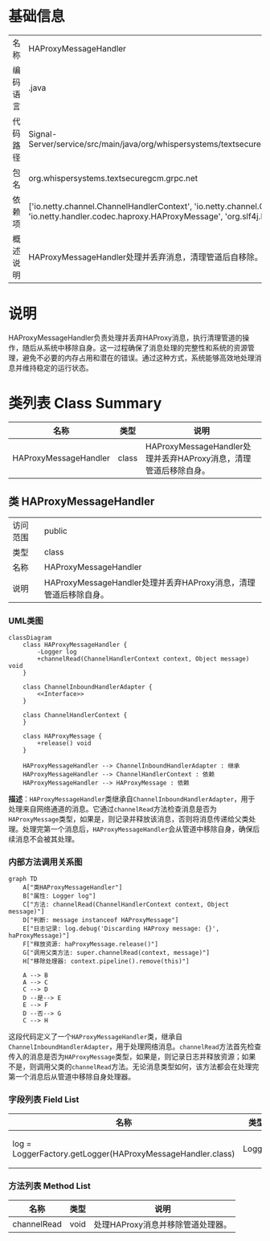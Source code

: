 # 基础信息

|      |      |
|------|------|
| 名称 | HAProxyMessageHandler |
| 编码语言 | .java |
| 代码路径 | Signal-Server/service/src/main/java/org/whispersystems/textsecuregcm/grpc/net/HAProxyMessageHandler.java |
| 包名 | org.whispersystems.textsecuregcm.grpc.net |
| 依赖项 | ['io.netty.channel.ChannelHandlerContext', 'io.netty.channel.ChannelInboundHandlerAdapter', 'io.netty.handler.codec.haproxy.HAProxyMessage', 'org.slf4j.Logger', 'org.slf4j.LoggerFactory'] |
| 概述说明 | HAProxyMessageHandler处理并丢弃消息，清理管道后自移除。 |

# 说明

HAProxyMessageHandler负责处理并丢弃HAProxy消息，执行清理管道的操作，随后从系统中移除自身。这一过程确保了消息处理的完整性和系统的资源管理，避免不必要的内存占用和潜在的错误。通过这种方式，系统能够高效地处理消息并维持稳定的运行状态。

# 类列表 Class Summary

| 名称   | 类型  | 说明 |
|-------|------|-------------|
| HAProxyMessageHandler | class | HAProxyMessageHandler处理并丢弃HAProxy消息，清理管道后移除自身。 |



## 类 HAProxyMessageHandler

|      |      |
|------|------|
| 访问范围 | public |
| 类型 | class |
| 名称 | HAProxyMessageHandler |
| 说明 | HAProxyMessageHandler处理并丢弃HAProxy消息，清理管道后移除自身。 |


### UML类图

```mermaid
classDiagram
    class HAProxyMessageHandler {
        -Logger log
        +channelRead(ChannelHandlerContext context, Object message) void
    }

    class ChannelInboundHandlerAdapter {
        <<Interface>>
    }

    class ChannelHandlerContext {
    }

    class HAProxyMessage {
        +release() void
    }

    HAProxyMessageHandler --> ChannelInboundHandlerAdapter : 继承
    HAProxyMessageHandler --> ChannelHandlerContext : 依赖
    HAProxyMessageHandler --> HAProxyMessage : 依赖
```

**描述**：`HAProxyMessageHandler`类继承自`ChannelInboundHandlerAdapter`，用于处理来自网络通道的消息。它通过`channelRead`方法检查消息是否为`HAProxyMessage`类型，如果是，则记录并释放该消息，否则将消息传递给父类处理。处理完第一个消息后，`HAProxyMessageHandler`会从管道中移除自身，确保后续消息不会被其处理。


### 内部方法调用关系图

```mermaid
graph TD
    A["类HAProxyMessageHandler"]
    B["属性: Logger log"]
    C["方法: channelRead(ChannelHandlerContext context, Object message)"]
    D["判断: message instanceof HAProxyMessage"]
    E["日志记录: log.debug('Discarding HAProxy message: {}', haProxyMessage)"]
    F["释放资源: haProxyMessage.release()"]
    G["调用父类方法: super.channelRead(context, message)"]
    H["移除处理器: context.pipeline().remove(this)"]

    A --> B
    A --> C
    C --> D
    D --是--> E
    E --> F
    D --否--> G
    C --> H
```

这段代码定义了一个`HAProxyMessageHandler`类，继承自`ChannelInboundHandlerAdapter`，用于处理网络消息。`channelRead`方法首先检查传入的消息是否为`HAProxyMessage`类型，如果是，则记录日志并释放资源；如果不是，则调用父类的`channelRead`方法。无论消息类型如何，该方法都会在处理完第一个消息后从管道中移除自身处理器。

### 字段列表 Field List

| 名称  | 类型  | 说明 |
|-------|-------|------|
| log = LoggerFactory.getLogger(HAProxyMessageHandler.class) | Logger | HAProxyMessageHandler类中定义了一个静态的日志记录器。 |

### 方法列表 Method List

| 名称  | 类型  | 说明 |
|-------|-------|------|
| channelRead | void | 处理HAProxy消息并移除管道处理器。 |




